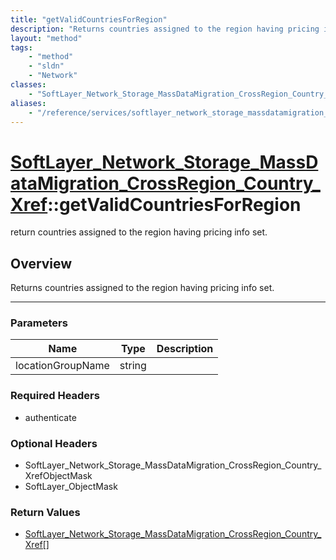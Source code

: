 ```yaml
---
title: "getValidCountriesForRegion"
description: "Returns countries assigned to the region having pricing info set."
layout: "method"
tags:
    - "method"
    - "sldn"
    - "Network"
classes:
    - "SoftLayer_Network_Storage_MassDataMigration_CrossRegion_Country_Xref"
aliases:
    - "/reference/services/softlayer_network_storage_massdatamigration_crossregion_country_xref/getValidCountriesForRegion"
---
```

# [SoftLayer_Network_Storage_MassDataMigration_CrossRegion_Country_Xref](/reference/services/SoftLayer_Network_Storage_MassDataMigration_CrossRegion_Country_Xref)::getValidCountriesForRegion


return countries assigned to the region having pricing info set.


## Overview 
Returns countries assigned to the region having pricing info set. 

-----

### Parameters 
|Name | Type | Description |
| --- | --- | --- |
|locationGroupName| string| |


### Required Headers
* authenticate


### Optional Headers
* SoftLayer_Network_Storage_MassDataMigration_CrossRegion_Country_XrefObjectMask
* SoftLayer_ObjectMask

### Return Values
* <a href='/reference/datatypes/SoftLayer_Network_Storage_MassDataMigration_CrossRegion_Country_Xref'>SoftLayer_Network_Storage_MassDataMigration_CrossRegion_Country_Xref[] </a>




